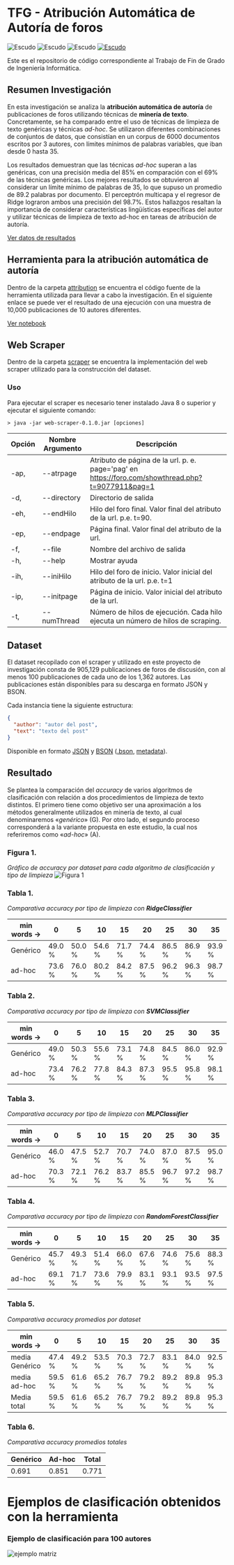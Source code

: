 # TFG - Atribución Automática de Autoría de foros

![Escudo](https://img.shields.io/badge/status-in%20Development-red) ![Escudo](https://img.shields.io/github/languages/count/tikissmikiss/TFG-atribucion-automatica-de-autoria-de-foros) ![Escudo](https://img.shields.io/github/languages/top/tikissmikiss/TFG-atribucion-automatica-de-autoria-de-foros) <a href="https://creativecommons.org/licenses/by-nc-sa/4.0/">![Escudo](https://img.shields.io/badge/license-in%20CC%20BY--NC--SA%204.0-yellow)</a>

Este es el repositorio de código correspondiente al Trabajo de Fin de Grado de Ingeniería Informática.

## Resumen Investigación

En esta investigación se analiza la **atribución automática de autoría** de publicaciones de foros utilizando técnicas
de **minería de texto**. Concretamente, se ha comparado entre el uso de técnicas de limpieza de texto genéricas y
técnicas _ad-hoc_. Se utilizaron diferentes combinaciones de conjuntos de datos, que consistían en un corpus de 6000
documentos escritos por 3 autores, con límites mínimos de palabras variables, que iban desde 0 hasta 35.

Los resultados demuestran que las técnicas _ad-hoc_ superan a las genéricas, con una precisión media del 85% en
comparación con el 69% de las técnicas genéricas. Los mejores resultados se obtuvieron al considerar un límite mínimo de
palabras de 35, lo que supuso un promedio de 89.2 palabras por documento. El perceptrón multicapa y el regresor de Ridge
lograron ambos una precisión del 98.7%. Estos hallazgos resaltan la importancia de considerar características
lingüísticas específicas del autor y utilizar técnicas de limpieza de texto ad-hoc en tareas de atribución de autoría.


[Ver datos de resultados](#resultado)

## Herramienta para la atribución automática de autoría

Dentro de la carpeta [attribution](./attribution) se encuentra el código fuente de la herramienta utilizada para llevar
a cabo la investigación. En el siguiente enlace se puede ver el resultado de una ejecución con una muestra de 10,000
publicaciones de 10 autores diferentes.

[Ver notebook](./Atribucion%20Autoria%20Foros.ipynb)

## Web Scraper

Dentro de la carpeta [scraper](./scraper) se encuentra la implementación del web scraper utilizado para la construcción
del dataset.

### Uso

Para ejecutar el scraper es necesario tener instalado Java 8 o superior y ejecutar el siguiente comando:

```code
> java -jar web-scraper-0.1.0.jar [opciones] 
```

| Opción | Nombre Argumento | Descripción                                                                                       |
|--------|------------------|---------------------------------------------------------------------------------------------------|
| -ap,   | --atrpage        | Atributo de página de la url. p. e. page='pag' en https://foro.com/showthread.php?t=9077911&pag=1 |
| -d,    | --directory      | Directorio de salida                                                                              |
| -eh,   | --endHilo        | Hilo del foro final. Valor final del atributo de la url. p.e. t=90.                               |
| -ep,   | --endpage        | Página final. Valor final del atributo de la url.                                                 |
| -f,    | --file           | Nombre del archivo de salida                                                                      |
| -h,    | --help           | Mostrar ayuda                                                                                     |
| -ih,   | --iniHilo        | Hilo del foro de inicio. Valor inicial del atributo de la url. p.e. t=1                           |
| -ip,   | --initpage       | Página de inicio. Valor inicial del atributo de la url.                                           |
| -t,    | --numThread      | Número de hilos de ejecución. Cada hilo ejecuta un número de hilos de scraping.                   |

## Dataset

El dataset recopilado con el scraper y utilizado en este proyecto de investigación consta de 905,129 publicaciones de
foros de discusión, con al menos 100 publicaciones de cada uno de los 1,362 autores. Las publicaciones están disponibles
para su descarga en formato JSON y BSON.

Cada instancia tiene la siguiente estructura:

```json
{
  "author": "autor del post",
  "text": "texto del post"
}
```

Disponible en formato [JSON](https://mega.nz/file/SY5HkDIa#q8njIJ-5ptDLFbDLJ0YRwvVLZ3p5LigvGGxe2CD4ook)
y [BSON](https://mega.nz/folder/mJxlXLjS#lcTOFd35EK5rnnYFIPxiXg)
([.bson](https://mega.nz/file/GdpHQQgA#jcI0JpkRntCF4RQAfEuk_XG_IeNUGQ4P_xp-7ZlTTrk),
[metadata](https://mega.nz/file/7EY2DQiZ#8E3Q584E1tm-loaY5rrr_XWDeM5P0DhzEjTTLwyZYG8)).

## Resultado

Se plantea la comparación del _accuracy_ de varios algoritmos de clasificación con relación a dos procedimientos de
limpieza de texto distintos. El primero tiene como objetivo ser una aproximación a los métodos generalmente utilizados
en minería de texto, al cual denominaremos «_genérico_» (G). Por otro lado, el segundo proceso corresponderá a la
variante
propuesta en este estudio, la cual nos referiremos como «_ad-hoc_» (A).

### **Figura 1.**

_Gráfico de accuracy por dataset para cada algoritmo de clasificación y tipo de limpieza_
![Figura 1](./attribution/samples/230716122622_graphs_ngram_my_tech.svg)

### **Tabla 1.**

_Comparativa accuracy por tipo de limpieza con **RidgeClassifier**_

| min words → | 0      | 5      | 10     | 15     | 20     | 25     | 30     | 35     |
|-------------|--------|--------|--------|--------|--------|--------|--------|--------|
| Genérico    | 49.0 % | 50.0 % | 54.6 % | 71.7 % | 74.4 % | 86.5 % | 86.9 % | 93.9 % |
| ad-hoc      | 73.6 % | 76.0 % | 80.2 % | 84.2 % | 87.5 % | 96.2 % | 96.3 % | 98.7 % |

### **Tabla 2.**

_Comparativa accuracy por tipo de limpieza con **SVMClassifier**_

| min words → | 0      | 5      | 10     | 15     | 20     | 25     | 30     | 35     |
|-------------|--------|--------|--------|--------|--------|--------|--------|--------|
| Genérico    | 49.0 % | 50.3 % | 55.6 % | 73.1 % | 74.8 % | 84.5 % | 86.0 % | 92.9 % |
| ad-hoc      | 73.4 % | 76.2 % | 77.8 % | 84.3 % | 87.3 % | 95.5 % | 95.8 % | 98.1 % |

### **Tabla 3.**

_Comparativa accuracy por tipo de limpieza con **MLPClassifier**_

| min words → | 0      | 5      | 10     | 15     | 20     | 25     | 30     | 35     |
|-------------|--------|--------|--------|--------|--------|--------|--------|--------|
| Genérico    | 46.0 % | 47.5 % | 52.7 % | 70.7 % | 74.0 % | 87.0 % | 87.5 % | 95.0 % |
| ad-hoc      | 70.3 % | 72.1 % | 76.2 % | 83.7 % | 85.5 % | 96.7 % | 97.2 % | 98.7 % |

### **Tabla 4.**

_Comparativa accuracy por tipo de limpieza con **RandomForestClassifier**_

| min words → | 0      | 5      | 10     | 15     | 20     | 25     | 30     | 35     |
|-------------|--------|--------|--------|--------|--------|--------|--------|--------|
| Genérico    | 45.7 % | 49.3 % | 51.4 % | 66.0 % | 67.6 % | 74.6 % | 75.6 % | 88.3 % |
| ad-hoc      | 69.1 % | 71.7 % | 73.6 % | 79.9 % | 83.1 % | 93.1 % | 93.5 % | 97.5 % |

### **Tabla 5.**

_Comparativa accuracy promedios por dataset_

| min words →    | 0      | 5      | 10     | 15     | 20     | 25     | 30     | 35     |
|----------------|--------|--------|--------|--------|--------|--------|--------|--------|
| media Genérico | 47.4 % | 49.2 % | 53.5 % | 70.3 % | 72.7 % | 83.1 % | 84.0 % | 92.5 % |
| media ad-hoc   | 59.5 % | 61.6 % | 65.2 % | 76.7 % | 79.2 % | 89.2 % | 89.8 % | 95.3 % |
| Media total    | 59.5 % | 61.6 % | 65.2 % | 76.7 % | 79.2 % | 89.2 % | 89.8 % | 95.3 % |

### **Tabla 6.**

_Comparativa accuracy promedios totales_

| Genérico | Ad-hoc | Total |
|----------|--------|-------|
| 0.691    | 0.851  | 0.771 |

# Ejemplos de clasificación obtenidos con la herramienta

### Ejemplo de clasificación para 100 autores

![ejemplo matriz](./attribution/samples/230717212935_absolut_confusion_matrix.svg)


